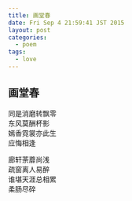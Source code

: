 ```yaml
---
title: 画堂春
date: Fri Sep 4 21:59:41 JST 2015
layout: post
categories:
  - poem
tags:
  - love
---
```

## 画堂春
同是消磨转飘零  
东风莫酬杯影  
嫣香霓裳亦此生  
应悔相逢  

廊轩荼蘼尚浅  
疏窗离人易醉  
谁堪天涯总相累  
柔肠尽碎  
